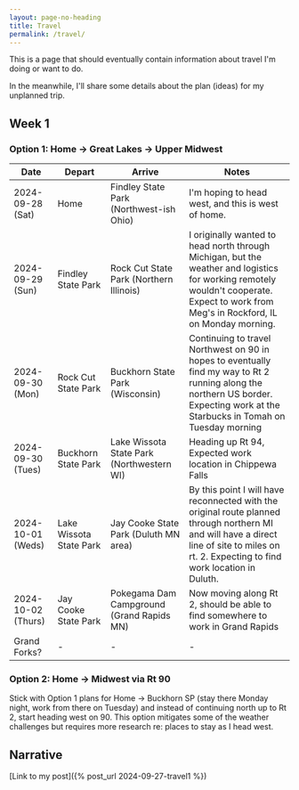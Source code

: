 ```yaml
---
layout: page-no-heading
title: Travel
permalink: /travel/
---
```


This is a page that should eventually contain information about travel I'm doing or want to do.  

In the meanwhile, I'll share some details about the plan (ideas) for my unplanned trip.

## Week 1

### Option 1: Home -> Great Lakes -> Upper Midwest

| Date       | Depart | Arrive | Notes |
|------------|----------------|-------------|-------|
| 2024-09-28 (Sat)| Home           | Findley State Park (Northwest-ish Ohio)      |    I'm hoping to head west, and this is west of home.   |
| 2024-09-29 (Sun)| Findley State Park| Rock Cut State Park (Northern Illinois) | I originally wanted to head north through Michigan, but the weather and logistics for working remotely wouldn't cooperate. Expect to work from Meg's in Rockford, IL on Monday morning. |
| 2024-09-30 (Mon) |  Rock Cut State Park | Buckhorn State Park (Wisconsin) | Continuing to travel Northwest on 90 in hopes to eventually find my way to Rt 2 running along the northern US border. Expecting work at the Starbucks in Tomah on Tuesday morning|
| 2024-09-30 (Tues) | Buckhorn State Park | Lake Wissota State Park (Northwestern WI) | Heading up Rt 94, Expected work location in Chippewa Falls |
| 2024-10-01 (Weds) | Lake Wissota State Park | Jay Cooke State Park (Duluth MN area) | By this point I will have reconnected with the original route planned through northern MI and will have a direct line of site to miles on rt. 2.  Expecting to find work location in Duluth.|
| 2024-10-02 (Thurs)| Jay Cooke State Park | Pokegama Dam Campground (Grand Rapids MN) | Now moving along Rt 2, should be able to find somewhere to work in Grand Rapids|
| Grand Forks? | - | - | - |

### Option 2: Home -> Midwest via Rt 90

Stick with Option 1 plans for Home -> Buckhorn SP (stay there Monday night, work from there on Tuesday) and instead of continuing north up to Rt 2, start heading west on 90.  This option mitigates some of the weather challenges but requires more research re: places to stay as I head west.

## Narrative

[Link to my post]({% post_url 2024-09-27-travel1 %})
